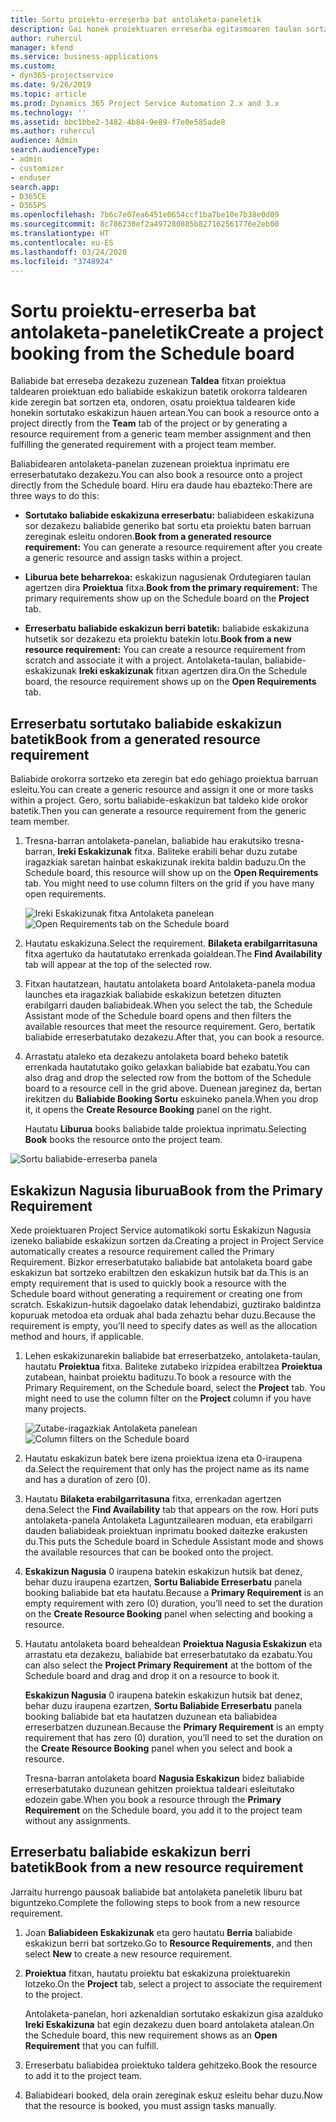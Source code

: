 ```yaml
---
title: Sortu proiektu-erreserba bat antolaketa-paneletik
description: Gai honek proiektuaren erreserba egitasmoaren taulan sortzen den informazioa eskaintzen du.
author: ruhercul
manager: kfend
ms.service: business-applications
ms.custom:
- dyn365-projectservice
ms.date: 9/26/2019
ms.topic: article
ms.prod: Dynamics 365 Project Service Automation 2.x and 3.x
ms.technology: ''
ms.assetid: bbc1bbe2-3482-4b84-9e89-f7e0e585ade8
ms.author: ruhercul
audience: Admin
search.audienceType:
- admin
- customizer
- enduser
search.app:
- D365CE
- D365PS
ms.openlocfilehash: 7b6c7e07ea6451e0654ccf1ba7be10e7b38e0d09
ms.sourcegitcommit: 8c786230ef2a497280885b827162561776e2eb00
ms.translationtype: HT
ms.contentlocale: eu-ES
ms.lasthandoff: 03/24/2020
ms.locfileid: "3748924"
---
```

# <a name="create-a-project-booking-from-the-schedule-board"></a><span data-ttu-id="c07ad-103">Sortu proiektu-erreserba bat antolaketa-paneletik</span><span class="sxs-lookup"><span data-stu-id="c07ad-103">Create a project booking from the Schedule board</span></span>

<span data-ttu-id="c07ad-104">Baliabide bat erreseba dezakezu zuzenean **Taldea** fitxan proiektua taldearen proiektuan edo baliabide eskakizun batetik orokorra taldearen kide zeregin bat sortzen eta, ondoren, osatu proiektua taldearen kide honekin sortutako eskakizun hauen artean.</span><span class="sxs-lookup"><span data-stu-id="c07ad-104">You can book a resource onto a project directly from the **Team** tab of the project or by generating a resource requirement from a generic team member assignment and then fulfilling the generated requirement with a project team member.</span></span>

<span data-ttu-id="c07ad-105">Baliabidearen antolaketa-panelan zuzenean proiektua inprimatu ere erreserbatutako dezakezu.</span><span class="sxs-lookup"><span data-stu-id="c07ad-105">You can also book a resource onto a project directly from the Schedule board.</span></span> <span data-ttu-id="c07ad-106">Hiru era daude hau ebazteko:</span><span class="sxs-lookup"><span data-stu-id="c07ad-106">There are three ways to do this:</span></span>

- <span data-ttu-id="c07ad-107">**Sortutako baliabide eskakizuna erreserbatu:** baliabideen eskakizuna sor dezakezu baliabide generiko bat sortu eta proiektu baten barruan zereginak esleitu ondoren.</span><span class="sxs-lookup"><span data-stu-id="c07ad-107">**Book from a generated resource requirement:** You can generate a resource requirement after you create a generic resource and assign tasks within a project.</span></span>

- <span data-ttu-id="c07ad-108">**Liburua bete beharrekoa:** eskakizun nagusienak Ordutegiaren taulan agertzen dira **Proiektua** fitxa.</span><span class="sxs-lookup"><span data-stu-id="c07ad-108">**Book from the primary requirement:** The primary requirements show up on the Schedule board on the **Project** tab.</span></span> 

- <span data-ttu-id="c07ad-109">**Erreserbatu baliabide eskakizun berri batetik:** baliabide eskakizuna hutsetik sor dezakezu eta proiektu batekin lotu.</span><span class="sxs-lookup"><span data-stu-id="c07ad-109">**Book from a new resource requirement:** You can create a resource requirement from scratch and associate it with a project.</span></span> <span data-ttu-id="c07ad-110">Antolaketa-taulan, baliabide-eskakizunak **Ireki eskakizunak** fitxan agertzen dira.</span><span class="sxs-lookup"><span data-stu-id="c07ad-110">On the Schedule board, the resource requirement shows up on the **Open Requirements** tab.</span></span>

## <a name="book-from-a-generated-resource-requirement"></a><span data-ttu-id="c07ad-111">Erreserbatu sortutako baliabide eskakizun batetik</span><span class="sxs-lookup"><span data-stu-id="c07ad-111">Book from a generated resource requirement</span></span>

<span data-ttu-id="c07ad-112">Baliabide orokorra sortzeko eta zeregin bat edo gehiago proiektua barruan esleitu.</span><span class="sxs-lookup"><span data-stu-id="c07ad-112">You can create a generic resource and assign it one or more tasks within a project.</span></span> <span data-ttu-id="c07ad-113">Gero, sortu baliabide-eskakizun bat taldeko kide orokor batetik.</span><span class="sxs-lookup"><span data-stu-id="c07ad-113">Then you can generate a resource requirement from the generic team member.</span></span> 

1.  <span data-ttu-id="c07ad-114">Tresna-barran antolaketa-panelan, baliabide hau erakutsiko tresna-barran, **Ireki Eskakizunak** fitxa. Baliteke erabili behar duzu zutabe iragazkiak saretan hainbat eskakizunak irekita baldin baduzu.</span><span class="sxs-lookup"><span data-stu-id="c07ad-114">On the Schedule board, this resource will show up on the **Open Requirements** tab. You might need to use column filters on the grid if you have many open requirements.</span></span> 

    <span data-ttu-id="c07ad-115">![Ireki Eskakizunak fitxa Antolaketa panelean](media/FAQ-Project-Booking-Schedule-Board-1.png "Taula bookings eta esleipenetan Eginbideei")</span><span class="sxs-lookup"><span data-stu-id="c07ad-115">![Open Requirements tab on the Schedule board](media/FAQ-Project-Booking-Schedule-Board-1.png "Screenshot of bookings and assignments table")</span></span>

2. <span data-ttu-id="c07ad-116">Hautatu eskakizuna.</span><span class="sxs-lookup"><span data-stu-id="c07ad-116">Select the requirement.</span></span> <span data-ttu-id="c07ad-117">**Bilaketa erabilgarritasuna** fitxa agertuko da hautatutako errenkada goialdean.</span><span class="sxs-lookup"><span data-stu-id="c07ad-117">The **Find Availability** tab will appear at the top of the selected row.</span></span>
 
3. <span data-ttu-id="c07ad-118">Fitxan hautatzean, hautatu antolaketa board Antolaketa-panela modua launches eta iragazkiak baliabide eskakizun betetzen dituzten erabilgarri dauden baliabideak.</span><span class="sxs-lookup"><span data-stu-id="c07ad-118">When you select the tab, the Schedule Assistant mode of the Schedule board opens and then filters the available resources that meet the resource requirement.</span></span> <span data-ttu-id="c07ad-119">Gero, bertatik baliabide erreserbatutako dezakezu.</span><span class="sxs-lookup"><span data-stu-id="c07ad-119">After that, you can book a resource.</span></span>

4. <span data-ttu-id="c07ad-120">Arrastatu ataleko eta dezakezu antolaketa board beheko batetik errenkada hautatutako goiko gelaxkan baliabide bat ezabatu.</span><span class="sxs-lookup"><span data-stu-id="c07ad-120">You can also drag and drop the selected row from the bottom of the Schedule board to a resource cell in the grid above.</span></span> <span data-ttu-id="c07ad-121">Duenean jareginez da, bertan irekitzen du **Baliabide Booking Sortu** eskuineko panela.</span><span class="sxs-lookup"><span data-stu-id="c07ad-121">When you drop it, it opens the **Create Resource Booking** panel on the right.</span></span>

    <span data-ttu-id="c07ad-122">Hautatu **Liburua** books baliabide talde proiektua inprimatu.</span><span class="sxs-lookup"><span data-stu-id="c07ad-122">Selecting **Book** books the resource onto the project team.</span></span>

![Sortu baliabide-erreserba panela](media/FAQ-Project-Booking-Schedule-Board-6.png "")
 

## <a name="book-from-the-primary-requirement"></a><span data-ttu-id="c07ad-124">Eskakizun Nagusia liburua</span><span class="sxs-lookup"><span data-stu-id="c07ad-124">Book from the Primary Requirement</span></span>

<span data-ttu-id="c07ad-125">Xede proiektuaren Project Service automatikoki sortu Eskakizun Nagusia izeneko baliabide eskakizun sortzen da.</span><span class="sxs-lookup"><span data-stu-id="c07ad-125">Creating a project in Project Service automatically creates a resource requirement called the Primary Requirement.</span></span> <span data-ttu-id="c07ad-126">Bizkor erreserbatutako baliabide bat antolaketa board gabe eskakizun bat sortzeko erabiltzen den eskakizun hutsik bat da.</span><span class="sxs-lookup"><span data-stu-id="c07ad-126">This is an empty requirement that is used to quickly book a resource with the Schedule board without generating a requirement or creating one from scratch.</span></span> <span data-ttu-id="c07ad-127">Eskakizun-hutsik dagoelako datak lehendabizi, guztirako baldintza kopuruak metodoa eta orduak ahal bada zehaztu behar duzu.</span><span class="sxs-lookup"><span data-stu-id="c07ad-127">Because the requirement is empty, you’ll need to specify dates as well as the allocation method and hours, if applicable.</span></span> 

1. <span data-ttu-id="c07ad-128">Lehen eskakizunarekin baliabide bat erreserbatzeko, antolaketa-taulan, hautatu **Proiektua** fitxa. Baliteke zutabeko irizpidea erabiltzea **Proiektua** zutabean, hainbat proiektu badituzu.</span><span class="sxs-lookup"><span data-stu-id="c07ad-128">To book a resource with the Primary Requirement, on the Schedule board, select the **Project** tab. You might need to use the column filter on the **Project** column if you have many projects.</span></span>

   <span data-ttu-id="c07ad-129">![Zutabe-iragazkiak Antolaketa panelean](media/FAQ-Project-Booking-Schedule-Board-2.png "Taula bookings eta esleipenetan Eginbideei")</span><span class="sxs-lookup"><span data-stu-id="c07ad-129">![Column filters on the Schedule board](media/FAQ-Project-Booking-Schedule-Board-2.png "Screenshot of bookings and assignments table")</span></span>

2. <span data-ttu-id="c07ad-130">Hautatu eskakizun batek bere izena proiektua izena eta 0-iraupena da.</span><span class="sxs-lookup"><span data-stu-id="c07ad-130">Select the requirement that only has the project name as its name and has a duration of zero (0).</span></span>

3. <span data-ttu-id="c07ad-131">Hautatu **Bilaketa erabilgarritasuna** fitxa, errenkadan agertzen dena.</span><span class="sxs-lookup"><span data-stu-id="c07ad-131">Select the **Find Availability** tab that appears on the row.</span></span> <span data-ttu-id="c07ad-132">Hori puts antolaketa-panela Antolaketa Laguntzailearen moduan, eta erabilgarri dauden baliabideak proiektuan inprimatu booked daitezke erakusten du.</span><span class="sxs-lookup"><span data-stu-id="c07ad-132">This puts the Schedule board in Schedule Assistant mode and shows the available resources that can be booked onto the project.</span></span>

4. <span data-ttu-id="c07ad-133">**Eskakizun Nagusia** 0 iraupena batekin eskakizun hutsik bat denez, behar duzu iraupena ezartzen, **Sortu Baliabide Erreserbatu** panela booking baliabide bat eta hautatu.</span><span class="sxs-lookup"><span data-stu-id="c07ad-133">Because a **Primary Requirement** is an empty requirement with zero (0) duration, you’ll need to set the duration on the **Create Resource Booking** panel when selecting and booking a resource.</span></span>

5. <span data-ttu-id="c07ad-134">Hautatu antolaketa board behealdean **Proiektua Nagusia Eskakizun** eta arrastatu eta dezakezu, baliabide bat erreserbatutako da ezabatu.</span><span class="sxs-lookup"><span data-stu-id="c07ad-134">You can also select the **Project Primary Requirement** at the bottom of the Schedule board and drag and drop it on a resource to book it.</span></span>
 
    <span data-ttu-id="c07ad-135">**Eskakizun Nagusia** 0 iraupena batekin eskakizun hutsik bat denez, behar duzu iraupena ezartzen, **Sortu Baliabide Erreserbatu** panela booking baliabide bat eta hautatzen duzunean eta baliabidea erreserbatzen duzunean.</span><span class="sxs-lookup"><span data-stu-id="c07ad-135">Because the **Primary Requirement** is an empty requirement that has zero (0) duration, you’ll need to set the duration on the **Create Resource Booking** panel when you select and book a resource.</span></span>
 
    <span data-ttu-id="c07ad-136">Tresna-barran antolaketa board **Nagusia Eskakizun** bidez baliabide erreserbatutako duzunean gehitzen proiektua taldeari esleitutako edozein gabe.</span><span class="sxs-lookup"><span data-stu-id="c07ad-136">When you book a resource through the **Primary Requirement** on the Schedule board, you add it to the project team without any assignments.</span></span>
 
## <a name="book-from-a-new-resource-requirement"></a><span data-ttu-id="c07ad-137">Erreserbatu baliabide eskakizun berri batetik</span><span class="sxs-lookup"><span data-stu-id="c07ad-137">Book from a new resource requirement</span></span>
<span data-ttu-id="c07ad-138">Jarraitu hurrengo pausoak baliabide bat antolaketa paneletik liburu bat biguntzeko.</span><span class="sxs-lookup"><span data-stu-id="c07ad-138">Complete the following steps to book from a new resource requirement.</span></span> 

1. <span data-ttu-id="c07ad-139">Joan **Baliabideen Eskakizunak** eta gero hautatu **Berria** baliabide eskakizun berri bat sortzeko.</span><span class="sxs-lookup"><span data-stu-id="c07ad-139">Go to **Resource Requirements**, and then select **New** to create a new resource requirement.</span></span>

2. <span data-ttu-id="c07ad-140">**Proiektua** fitxan, hautatu proiektu bat eskakizuna proiektuarekin lotzeko.</span><span class="sxs-lookup"><span data-stu-id="c07ad-140">On the **Project** tab, select a project to associate the requirement to the project.</span></span>
 
    <span data-ttu-id="c07ad-141">Antolaketa-panelan, hori azkenaldian sortutako eskakizun gisa azalduko **Ireki Eskakizuna** bat egin dezakezu duen board antolaketa atalean.</span><span class="sxs-lookup"><span data-stu-id="c07ad-141">On the Schedule board, this new requirement shows as an **Open Requirement** that you can fulfill.</span></span>

3. <span data-ttu-id="c07ad-142">Erreserbatu baliabidea proiektuko taldera gehitzeko.</span><span class="sxs-lookup"><span data-stu-id="c07ad-142">Book the resource to add it to the project team.</span></span>

4. <span data-ttu-id="c07ad-143">Baliabideari booked, dela orain zereginak eskuz esleitu behar duzu.</span><span class="sxs-lookup"><span data-stu-id="c07ad-143">Now that the resource is booked, you must assign tasks manually.</span></span>

